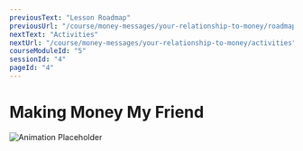 ```yaml
---
previousText: "Lesson Roadmap"
previousUrl: "/course/money-messages/your-relationship-to-money/roadmap"
nextText: "Activities"
nextUrl: "/course/money-messages/your-relationship-to-money/activities"
courseModuleId: "5"
sessionId: "4"
pageId: "4"
---
```



# Making Money My Friend
![Animation Placeholder](/assets/img/animation-placeholder.jpg)